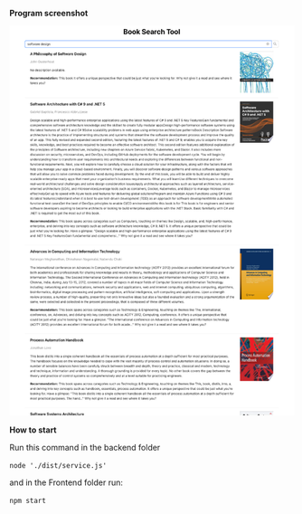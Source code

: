 **Program screenshot**

![image](./frontend/public/image.png)

**How to start**

Run this command in the backend folder

`node './dist/service.js'` 

and in the Frontend folder run:

`npm start`
